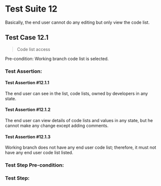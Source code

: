# Test Suite 12

Basically, the end user cannot do any editing but only view the code list.

## Test Case 12.1

> Code list access

Pre-condition: Working branch code list is selected.


### Test Assertion:

#### Test Assertion #12.1.1
The end user can see in the list, code lists, owned by developers in any state.

#### Test Assertion #12.1.2
The end user can view details of code lists and values in any state, but he cannot make any change except adding comments.

#### Test Assertion #12.1.3
Working branch does not have any end user code list; therefore, it must not have any end user code list listed.

### Test Step Pre-condition:



### Test Step: